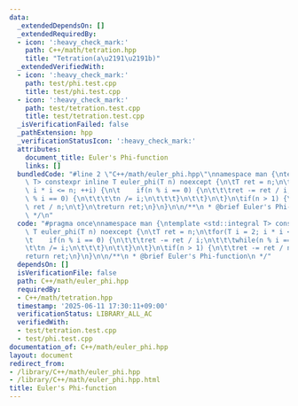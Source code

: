 ```yaml
---
data:
  _extendedDependsOn: []
  _extendedRequiredBy:
  - icon: ':heavy_check_mark:'
    path: C++/math/tetration.hpp
    title: "Tetration(a\u2191\u2191b)"
  _extendedVerifiedWith:
  - icon: ':heavy_check_mark:'
    path: test/phi.test.cpp
    title: test/phi.test.cpp
  - icon: ':heavy_check_mark:'
    path: test/tetration.test.cpp
    title: test/tetration.test.cpp
  _isVerificationFailed: false
  _pathExtension: hpp
  _verificationStatusIcon: ':heavy_check_mark:'
  attributes:
    document_title: Euler's Phi-function
    links: []
  bundledCode: "#line 2 \"C++/math/euler_phi.hpp\"\nnamespace man {\ntemplate <std::integral\
    \ T> constexpr inline T euler_phi(T n) noexcept {\n\tT ret = n;\n\tfor(T i = 2;\
    \ i * i <= n; ++i) {\n\t    if(n % i == 0) {\n\t\t\tret -= ret / i;\n\t\t\twhile(n\
    \ % i == 0) {\n\t\t\t\tn /= i;\n\t\t\t}\n\t\t}\n\t}\n\tif(n > 1) {\n\t\tret -=\
    \ ret / n;\n\t}\n\treturn ret;\n}\n}\n\n/**\n * @brief Euler's Phi-function\n\
    \ */\n"
  code: "#pragma once\nnamespace man {\ntemplate <std::integral T> constexpr inline\
    \ T euler_phi(T n) noexcept {\n\tT ret = n;\n\tfor(T i = 2; i * i <= n; ++i) {\n\
    \t    if(n % i == 0) {\n\t\t\tret -= ret / i;\n\t\t\twhile(n % i == 0) {\n\t\t\
    \t\tn /= i;\n\t\t\t}\n\t\t}\n\t}\n\tif(n > 1) {\n\t\tret -= ret / n;\n\t}\n\t\
    return ret;\n}\n}\n\n/**\n * @brief Euler's Phi-function\n */"
  dependsOn: []
  isVerificationFile: false
  path: C++/math/euler_phi.hpp
  requiredBy:
  - C++/math/tetration.hpp
  timestamp: '2025-06-11 17:30:11+09:00'
  verificationStatus: LIBRARY_ALL_AC
  verifiedWith:
  - test/tetration.test.cpp
  - test/phi.test.cpp
documentation_of: C++/math/euler_phi.hpp
layout: document
redirect_from:
- /library/C++/math/euler_phi.hpp
- /library/C++/math/euler_phi.hpp.html
title: Euler's Phi-function
---
```

